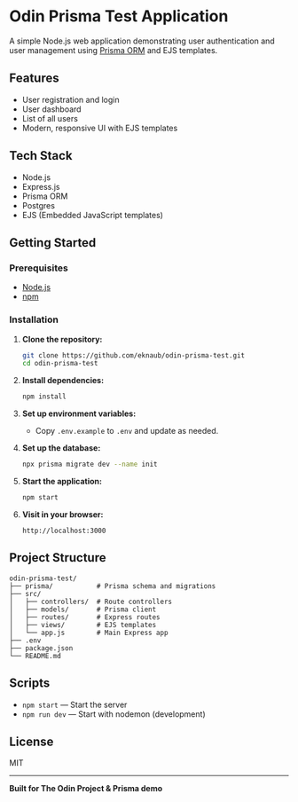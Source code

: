 # Odin Prisma Test Application

A simple Node.js web application demonstrating user authentication and user management using [Prisma ORM](https://www.prisma.io/) and EJS templates.

## Features

- User registration and login
- User dashboard
- List of all users
- Modern, responsive UI with EJS templates

## Tech Stack

- Node.js
- Express.js
- Prisma ORM
- Postgres
- EJS (Embedded JavaScript templates)

## Getting Started

### Prerequisites

- [Node.js](https://nodejs.org/)
- [npm](https://www.npmjs.com/)

### Installation

1. **Clone the repository:**

   ```sh
   git clone https://github.com/eknaub/odin-prisma-test.git
   cd odin-prisma-test
   ```

2. **Install dependencies:**

   ```sh
   npm install
   ```

3. **Set up environment variables:**

   - Copy `.env.example` to `.env` and update as needed.

4. **Set up the database:**

   ```sh
   npx prisma migrate dev --name init
   ```

5. **Start the application:**

   ```sh
   npm start
   ```

6. **Visit in your browser:**
   ```
   http://localhost:3000
   ```

## Project Structure

```
odin-prisma-test/
├── prisma/           # Prisma schema and migrations
├── src/
│   ├── controllers/  # Route controllers
│   ├── models/       # Prisma client
│   ├── routes/       # Express routes
│   ├── views/        # EJS templates
│   └── app.js        # Main Express app
├── .env
├── package.json
└── README.md
```

## Scripts

- `npm start` — Start the server
- `npm run dev` — Start with nodemon (development)

## License

MIT

---

**Built for The Odin Project & Prisma demo**
